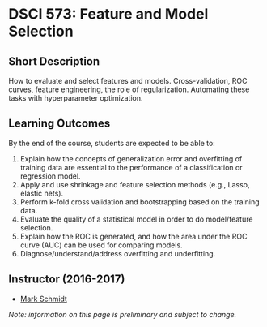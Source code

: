 # DSCI 573: Feature and Model Selection

## Short Description
How to evaluate and select features and models. Cross-validation, ROC curves, feature engineering, the role of regularization. Automating these tasks with hyperparameter optimization.

## Learning Outcomes

By the end of the course, students are expected to be able to:

1. Explain how the concepts of generalization error and overfitting of training data are essential to the performance of a classification or regression model.
2. Apply and use shrinkage and feature selection methods (e.g., Lasso, elastic nets).
3. Perform k-fold cross validation and bootstrapping based on the training data.
4. Evaluate the quality of a statistical model in order to do model/feature selection.
5. Explain how the ROC is generated, and how the area under the ROC curve (AUC) can be used for comparing models.
7. Diagnose/understand/address overfitting and underfitting. 

## Instructor (2016-2017)
* [Mark Schmidt](http://www.cs.ubc.ca/~schmidtm/)

_Note: information on this page is preliminary and subject to change._
